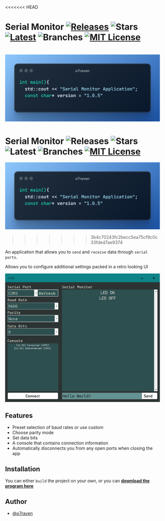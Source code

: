 
<<<<<<< HEAD
# Serial Monitor [![Releases](https://badgen.net/github/releases/o7raven/Serialmonitor)](https://github.com/o7raven/SerialMonitor/releases) ![Stars](https://badgen.net/github/stars/o7raven/SerialMonitor) [![Latest](https://badgen.net/github/tag/o7raven/SerialMonitor)](https://github.com/o7raven/SerialMonitor/tags) ![Branches](https://badgen.net/github/branches/o7raven/SerialMonitor) [![MIT License](https://badgen.net/badge/License/MIT/green)](https://choosealicense.com/licenses/mit/) 
![CodeSnippet](imgs\codeIntr2.png)
=======
# Serial Monitor ![Releases](https://badgen.net/github/releases/o7raven/Serialmonitor) ![Stars](https://badgen.net/github/stars/o7raven/SerialMonitor) ![Latest](https://badgen.net/github/tag/o7raven/SerialMonitor) ![Branches](https://badgen.net/github/branches/o7raven/SerialMonitor) [![MIT License](https://badgen.net/badge/License/MIT/green)](https://choosealicense.com/licenses/mit/) 
![CodeSnippet](https://github.com/o7raven/SerialMonitor/blob/main/imgs/codeIntr2.png)
>>>>>>> 3b4c70243fc2becc5ea75cf9c0c33fded7ae9374


An application that allows you to `send` and `receive` data through `serial ports`.

Allows you to configure additional settings packed in a retro looking UI

![Logo](https://github.com/o7raven/SerialMonitor/blob/main/imgs/app-screenshot1.0.5.png)



## Features

- Preset selection of baud rates or use custom
- Choose parity mode
- Set data bits
- A console that contains connection information
- Automatically disconnects you from any open ports when closing the app



## Installation

You can either `build` the project on your own, or you can [**download the program here**](https://github.com/o7raven/SerialMonitor/releases)

    


## Author

- [@o7raven](https://www.github.com/o7raven)

